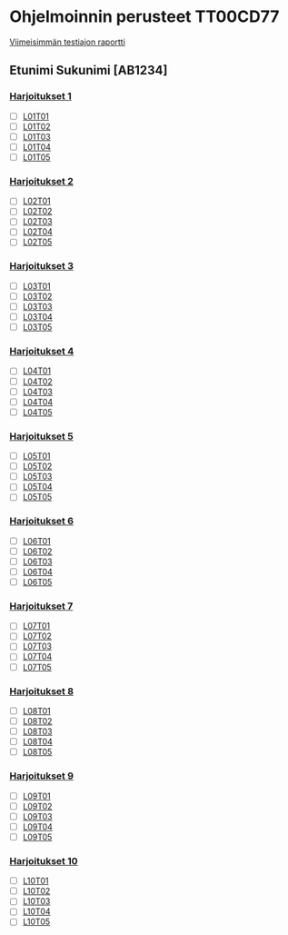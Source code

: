 # Ohjelmoinnin perusteet TT00CD77

[Viimeisimmän testiajon raportti](../-/jobs/artifacts/main/browse?job=test_job)

## Etunimi Sukunimi [AB1234]

### [Harjoitukset 1](https://tt00cd77-python.pages.labranet.jamk.fi/material/harjoitukset/harjoitukset01/)
- [ ] [L01T01](L01/L01T01.py)
- [ ] [L01T02](L01/L01T02.py)
- [ ] [L01T03](L01/L01T03.py)
- [ ] [L01T04](L01/L01T04.py)
- [ ] [L01T05](L01/L01T05.py)

### [Harjoitukset 2](https://tt00cd77-python.pages.labranet.jamk.fi/material/harjoitukset/harjoitukset02/)
- [ ] [L02T01](L02/L02T01.py)
- [ ] [L02T02](L02/L02T02.py)
- [ ] [L02T03](L02/L02T03.py)
- [ ] [L02T04](L02/L02T04.py)
- [ ] [L02T05](L02/L02T05.py)

### [Harjoitukset 3](https://tt00cd77-python.pages.labranet.jamk.fi/material/harjoitukset/harjoitukset03/)
- [ ] [L03T01](L03/L03T01.py)
- [ ] [L03T02](L03/L03T02.py)
- [ ] [L03T03](L03/L03T03.py)
- [ ] [L03T04](L03/L03T04.py)
- [ ] [L03T05](L03/L03T05.py)

### [Harjoitukset 4](https://tt00cd77-python.pages.labranet.jamk.fi/material/harjoitukset/harjoitukset04/)
- [ ] [L04T01](L04/L04T01.py)
- [ ] [L04T02](L04/L04T02.py)
- [ ] [L04T03](L04/L04T03.py)
- [ ] [L04T04](L04/L04T04.py)
- [ ] [L04T05](L04/L04T05.py)

### [Harjoitukset 5](https://tt00cd77-python.pages.labranet.jamk.fi/material/harjoitukset/harjoitukset05/)
- [ ] [L05T01](L05/L05T01.py)
- [ ] [L05T02](L05/L05T02.py)
- [ ] [L05T03](L05/L05T03.py)
- [ ] [L05T04](L05/L05T04.py)
- [ ] [L05T05](L05/L05T05.py)

### [Harjoitukset 6](https://tt00cd77-python.pages.labranet.jamk.fi/material/harjoitukset/harjoitukset06/)
- [ ] [L06T01](L06/L06T01.py)
- [ ] [L06T02](L06/L06T02.py)
- [ ] [L06T03](L06/L06T03.py)
- [ ] [L06T04](L06/L06T04.py)
- [ ] [L06T05](L06/L06T05.py)

### [Harjoitukset 7](https://tt00cd77-python.pages.labranet.jamk.fi/material/harjoitukset/harjoitukset07/)
- [ ] [L07T01](L07/L07T01.py)
- [ ] [L07T02](L07/L07T02.py)
- [ ] [L07T03](L07/L07T03.py)
- [ ] [L07T04](L07/L07T04.py)
- [ ] [L07T05](L07/L07T05.py)

### [Harjoitukset 8](https://tt00cd77-python.pages.labranet.jamk.fi/material/harjoitukset/harjoitukset08/)
- [ ] [L08T01](L08/L08T01.py)
- [ ] [L08T02](L08/L08T02.py)
- [ ] [L08T03](L08/L08T03.py)
- [ ] [L08T04](L08/L08T04.py)
- [ ] [L08T05](L08/L08T05.py)

### [Harjoitukset 9](https://tt00cd77-python.pages.labranet.jamk.fi/material/harjoitukset/harjoitukset09/)
- [ ] [L09T01](L09/L09T01.py)
- [ ] [L09T02](L09/L09T02.py)
- [ ] [L09T03](L09/L09T03.py)
- [ ] [L09T04](L09/L09T04.py)
- [ ] [L09T05](L09/L09T05.py)

### [Harjoitukset 10](https://tt00cd77-python.pages.labranet.jamk.fi/material/harjoitukset/harjoitukset10/)
- [ ] [L10T01](L10/L10T01.py)
- [ ] [L10T02](L10/L10T02.py)
- [ ] [L10T03](L10/L10T03.py)
- [ ] [L10T04](L10/L10T04.py)
- [ ] [L10T05](L10/L10T05.py)
